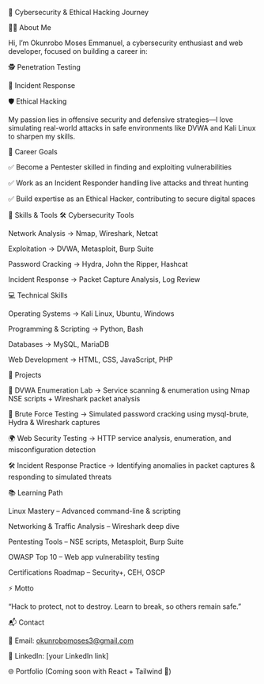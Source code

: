 🔐 Cybersecurity & Ethical Hacking Journey


👨‍💻 About Me

Hi, I’m Okunrobo Moses Emmanuel, a cybersecurity enthusiast and web developer, focused on building a career in:

🕵️ Penetration Testing

🚨 Incident Response

🛡️ Ethical Hacking

My passion lies in offensive security and defensive strategies—I love simulating real-world attacks in safe environments like DVWA and Kali Linux to sharpen my skills.

🎯 Career Goals

✅ Become a Pentester skilled in finding and exploiting vulnerabilities

✅ Work as an Incident Responder handling live attacks and threat hunting

✅ Build expertise as an Ethical Hacker, contributing to secure digital spaces

🔧 Skills & Tools
🛠️ Cybersecurity Tools

Network Analysis → Nmap, Wireshark, Netcat

Exploitation → DVWA, Metasploit, Burp Suite

Password Cracking → Hydra, John the Ripper, Hashcat

Incident Response → Packet Capture Analysis, Log Review

💻 Technical Skills

Operating Systems → Kali Linux, Ubuntu, Windows

Programming & Scripting → Python, Bash

Databases → MySQL, MariaDB

Web Development → HTML, CSS, JavaScript, PHP

📂 Projects

🔎 DVWA Enumeration Lab
 → Service scanning & enumeration using Nmap NSE scripts + Wireshark packet analysis

🔐 Brute Force Testing → Simulated password cracking using mysql-brute, Hydra & Wireshark captures

🌍 Web Security Testing → HTTP service analysis, enumeration, and misconfiguration detection

🛠️ Incident Response Practice → Identifying anomalies in packet captures & responding to simulated threats

📚 Learning Path

Linux Mastery – Advanced command-line & scripting

Networking & Traffic Analysis – Wireshark deep dive

Pentesting Tools – NSE scripts, Metasploit, Burp Suite

OWASP Top 10 – Web app vulnerability testing

Certifications Roadmap – Security+, CEH, OSCP

⚡ Motto

“Hack to protect, not to destroy. Learn to break, so others remain safe.”

📬 Contact

📧 Email: okunrobomoses3@gmail.com

💼 LinkedIn: [your LinkedIn link]

🌐 Portfolio (Coming soon with React + Tailwind 🚀)
